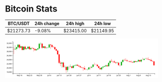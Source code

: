 # Bitcoin Stats

BTC/USDT|24h change|24h high|24h low|
|---|---|---|---|
|$21273.73|-9.08%|$23415.00|$21149.95|

<img src="./chart.svg">
